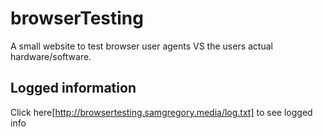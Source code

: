 # browserTesting
A small website to test browser user agents VS the users actual hardware/software.

## Logged information
Click here[http://browsertesting.samgregory.media/log.txt] to see logged info
